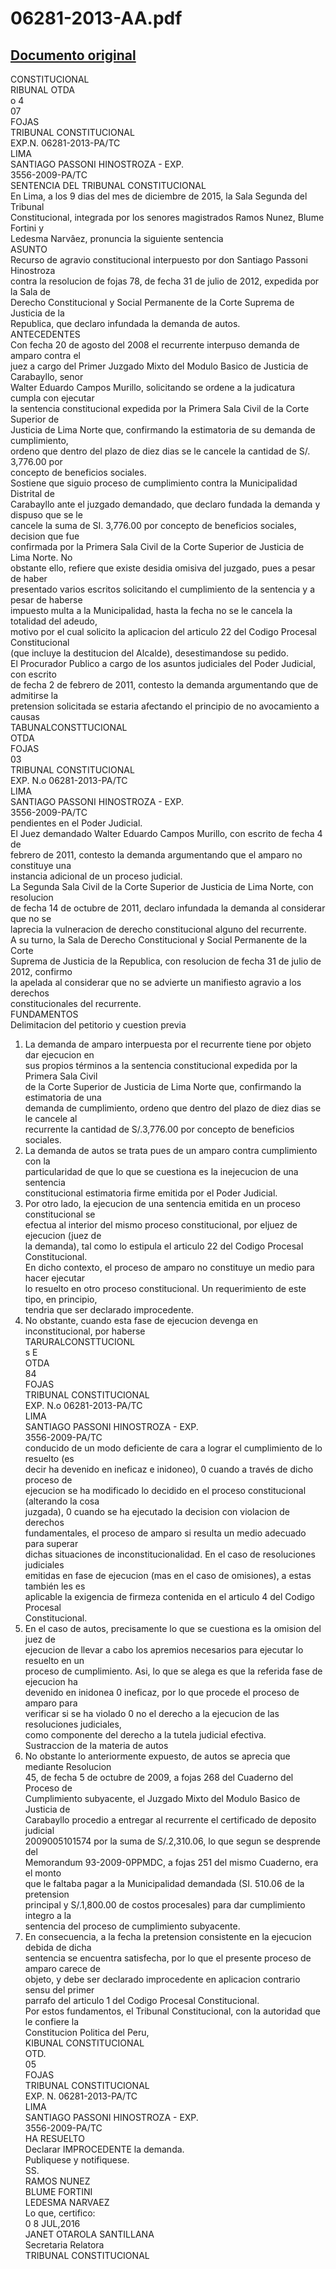 
06281-2013-AA.pdf
=================
  
[Documento original](https://tc.gob.pe/jurisprudencia/2016/06281-2013-AA.pdf)  
---  
CONSTITUCIONAL  
RIBUNAL OTDA  
o 4  
07  
FOJAS  
TRIBUNAL CONSTITUCIONAL  
EXP.N. 06281-2013-PA/TC  
LIMA  
SANTIAGO PASSONI HINOSTROZA - EXP.  
3556-2009-PA/TC  
SENTENCIA DEL TRIBUNAL CONSTITUCIONAL  
En Lima, a los 9 dias del mes de diciembre de 2015, la Sala Segunda del Tribunal  
Constitucional, integrada por los senores magistrados Ramos Nunez, Blume Fortini y  
Ledesma Narvâez, pronuncia la siguiente sentencia  
ASUNTO  
Recurso de agravio constitucional interpuesto por don Santiago Passoni Hinostroza  
contra la resolucion de fojas 78, de fecha 31 de julio de 2012, expedida por la Sala de  
Derecho Constitucional y Social Permanente de la Corte Suprema de Justicia de la  
Republica, que declaro infundada la demanda de autos.  
ANTECEDENTES  
Con fecha 20 de agosto del 2008 el recurrente interpuso demanda de amparo contra el  
juez a cargo del Primer Juzgado Mixto del Modulo Basico de Justicia de Carabayllo, senor  
Walter Eduardo Campos Murillo, solicitando se ordene a la judicatura cumpla con ejecutar  
la sentencia constitucional expedida por la Primera Sala Civil de la Corte Superior de  
Justicia de Lima Norte que, confirmando la estimatoria de su demanda de cumplimiento,  
ordeno que dentro del plazo de diez dias se le cancele la cantidad de S/. 3,776.00 por  
concepto de beneficios sociales.  
Sostiene que siguio proceso de cumplimiento contra la Municipalidad Distrital de  
Carabayllo ante el juzgado demandado, que declaro fundada la demanda y dispuso que se le  
cancele la suma de SI. 3,776.00 por concepto de beneficios sociales, decision que fue  
confirmada por la Primera Sala Civil de la Corte Superior de Justicia de Lima Norte. No  
obstante ello, refiere que existe desidia omisiva del juzgado, pues a pesar de haber  
presentado varios escritos solicitando el cumplimiento de la sentencia y a pesar de haberse  
impuesto multa a la Municipalidad, hasta la fecha no se le cancela la totalidad del adeudo,  
motivo por el cual solicito la aplicacion del articulo 22 del Codigo Procesal Constitucional  
(que incluye la destitucion del Alcalde), desestimandose su pedido.  
El Procurador Publico a cargo de los asuntos judiciales del Poder Judicial, con escrito  
de fecha 2 de febrero de 2011, contesto la demanda argumentando que de admitirse la  
pretension solicitada se estaria afectando el principio de no avocamiento a causas  
TABUNALCONSTTUCIONAL  
OTDA  
FOJAS  
03  
TRIBUNAL CONSTITUCIONAL  
EXP. N.o 06281-2013-PA/TC  
LIMA  
SANTIAGO PASSONI HINOSTROZA - EXP.  
3556-2009-PA/TC  
pendientes en el Poder Judicial.  
El Juez demandado Walter Eduardo Campos Murillo, con escrito de fecha 4 de  
febrero de 2011, contesto la demanda argumentando que el amparo no constituye una  
instancia adicional de un proceso judicial.  
La Segunda Sala Civil de la Corte Superior de Justicia de Lima Norte, con resolucion  
de fecha 14 de octubre de 2011, declaro infundada la demanda al considerar que no se  
laprecia la vulneracion de derecho constitucional alguno del recurrente.  
A su turno, la Sala de Derecho Constitucional y Social Permanente de la Corte  
Suprema de Justicia de la Republica, con resolucion de fecha 31 de julio de 2012, confirmo  
la apelada al considerar que no se advierte un manifiesto agravio a los derechos  
constitucionales del recurrente.  
FUNDAMENTOS  
Delimitacion del petitorio y cuestion previa  
1. La demanda de amparo interpuesta por el recurrente tiene por objeto dar ejecucion en  
sus propios términos a la sentencia constitucional expedida por la Primera Sala Civil  
de la Corte Superior de Justicia de Lima Norte que, confirmando la estimatoria de una  
demanda de cumplimiento, ordeno que dentro del plazo de diez dias se le cancele al  
recurrente la cantidad de S/.3,776.00 por concepto de beneficios sociales.  
2. La demanda de autos se trata pues de un amparo contra cumplimiento con la  
particularidad de que lo que se cuestiona es la inejecucion de una sentencia  
constitucional estimatoria firme emitida por el Poder Judicial.  
3. Por otro lado, la ejecucion de una sentencia emitida en un proceso constitucional se  
efectua al interior del mismo proceso constitucional, por eljuez de ejecucion (juez de  
la demanda), tal como lo estipula el articulo 22 del Codigo Procesal Constitucional.  
En dicho contexto, el proceso de amparo no constituye un medio para hacer ejecutar  
lo resuelto en otro proceso constitucional. Un requerimiento de este tipo, en principio,  
tendria que ser declarado improcedente.  
4. No obstante, cuando esta fase de ejecucion devenga en inconstitucional, por haberse  
TARURALCONSTTUCIONL  
s E  
OTDA  
84  
FOJAS  
TRIBUNAL CONSTITUCIONAL  
EXP. N.o 06281-2013-PA/TC  
LIMA  
SANTIAGO PASSONI HINOSTROZA - EXP.  
3556-2009-PA/TC  
conducido de un modo deficiente de cara a lograr el cumplimiento de lo resuelto (es  
decir ha devenido en ineficaz e inidoneo), 0 cuando a través de dicho proceso de  
ejecucion se ha modificado lo decidido en el proceso constitucional (alterando la cosa  
juzgada), 0 cuando se ha ejecutado la decision con violacion de derechos  
fundamentales, el proceso de amparo si resulta un medio adecuado para superar  
dichas situaciones de inconstitucionalidad. En el caso de resoluciones judiciales  
emitidas en fase de ejecucion (mas en el caso de omisiones), a estas también les es  
aplicable la exigencia de firmeza contenida en el articulo 4 del Codigo Procesal  
Constitucional.  
5. En el caso de autos, precisamente lo que se cuestiona es la omision del juez de  
ejecucion de llevar a cabo los apremios necesarios para ejecutar lo resuelto en un  
proceso de cumplimiento. Asi, lo que se alega es que la referida fase de ejecucion ha  
devenido en inidonea 0 ineficaz, por lo que procede el proceso de amparo para  
verificar si se ha violado 0 no el derecho a la ejecucion de las resoluciones judiciales,  
como componente del derecho a la tutela judicial efectiva.  
Sustraccion de la materia de autos  
6. No obstante lo anteriormente expuesto, de autos se aprecia que mediante Resolucion  
45, de fecha 5 de octubre de 2009, a fojas 268 del Cuaderno del Proceso de  
Cumplimiento subyacente, el Juzgado Mixto del Modulo Basico de Justicia de  
Carabayllo procedio a entregar al recurrente el certificado de deposito judicial  
2009005101574 por la suma de S/.2,310.06, lo que segun se desprende del  
Memorandum 93-2009-0PPMDC, a fojas 251 del mismo Cuaderno, era el monto  
que le faltaba pagar a la Municipalidad demandada (SI. 510.06 de la pretension  
principal y S/.1,800.00 de costos procesales) para dar cumplimiento integro a la  
sentencia del proceso de cumplimiento subyacente.  
7. En consecuencia, a la fecha la pretension consistente en la ejecucion debida de dicha  
sentencia se encuentra satisfecha, por lo que el presente proceso de amparo carece de  
objeto, y debe ser declarado improcedente en aplicacion contrario sensu del primer  
parrafo del articulo 1 del Codigo Procesal Constitucional.  
Por estos fundamentos, el Tribunal Constitucional, con la autoridad que le confiere la  
Constitucion Politica del Peru,  
KIBUNAL CONSTITUCIONAL  
OTD.  
05  
FOJAS  
TRIBUNAL CONSTITUCIONAL  
EXP. N. 06281-2013-PA/TC  
LIMA  
SANTIAGO PASSONI HINOSTROZA - EXP.  
3556-2009-PA/TC  
HA RESUELTO  
Declarar IMPROCEDENTE la demanda.  
Publiquese y notifiquese.  
SS.  
RAMOS NUNEZ  
BLUME FORTINI  
LEDESMA NARVAEZ  
Lo que, certifico:  
0 8 JUL,2016  
JANET OTAROLA SANTILLANA  
Secretaria Relatora  
TRIBUNAL CONSTITUCIONAL
